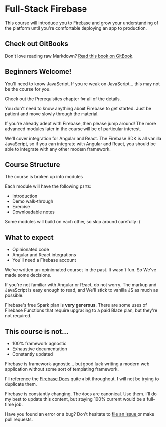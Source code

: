 # Full-Stack Firebase

This course will introduce you to Firebase and grow your understanding of the platform until you're comfortable deploying an app to production.

## Check out GitBooks

Don't love reading raw Markdown? [Read this book on GitBook](https://how-to-firebase.gitbooks.io/full-stack-firebase/content/).

## Beginners Welcome!

You'll need to know JavaScript. If you're weak on JavaScript... this may not be the course for you.

Check out the Prerequisites chapter for all of the details.

You don't need to know anything about Firebase to get started. Just be patient and move slowly through the material.

If you're already adept with Firebase, then please jump around! The more advanced modules later in the course will be of particular interest.

We'll cover integration for Angular and React. The Firebase SDK is all vanilla JavaScript, so if you can integrate with Angular and React, you should be able to integrate with any other modern framework.

## Course Structure

The course is broken up into modules.

Each module will have the following parts:

* Introduction
* Demo walk-through
* Exercise
* Downloadable notes

Some modules will build on each other, so skip around carefully :\)

## What to expect

* Opinionated code
* Angular and React integrations
* You'll need a Firebase account

We've written un-opinionated courses in the past. It wasn't fun. So We've made some decisions.

If you're not familiar with Angular or React, do not worry. The markup and JavaScript is easy enough to read, and We'll stick to vanilla JS as much as possible.

Firebase's free Spark plan is **very generous**. There are some uses of Firebase Functions that require upgrading to a paid Blaze plan, but they're not required.

## This course is not...

* 100% framework agnostic
* Exhaustive documentation
* Constantly updated

Firebase is framework-agnostic... but good luck writing a modern web application without some sort of templating framework.

I'll reference the [Firebase Docs](https://firebase.google.com/docs/) quite a bit throughout. I will not be trying to duplicate them.

Firebase is constantly changing. The docs are canonical. Use them. I'll do my best to update this content, but staying 100% current would be a full-time job.

Have you found an error or a bug? Don't hesitate to [file an issue ](https://github.com/how-to-firebase/full-stack-firebase/issues) or make pull requests.

